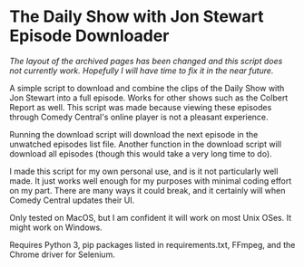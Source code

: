 # The Daily Show with Jon Stewart Episode Downloader

_The layout of the archived pages has been changed and this script does not currently work. Hopefully I will have time to fix it in the near future._

A simple script to download and combine the clips of the Daily Show with Jon Stewart into a full episode. Works for other shows such as the Colbert Report as well. This script was made because viewing these episodes through Comedy Central's online player is not a pleasant experience.

Running the download script will download the next episode in the unwatched episodes list file. Another function in the download script will download all episodes (though this would take a very long time to do).

I made this script for my own personal use, and is it not particularly well made. It just works well enough for my purposes with minimal coding effort on my part. There are many ways it could break, and it certainly will when Comedy Central updates their UI.

Only tested on MacOS, but I am confident it will work on most Unix OSes. It might work on Windows.

Requires Python 3, pip packages listed in requirements.txt, FFmpeg, and the Chrome driver for Selenium.
